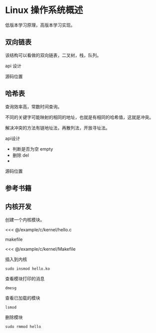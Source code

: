 # Linux 操作系统概述

低版本学习原理，高版本学习实现。

## 双向链表

该结构可以看做的双向链表，二叉树，栈，队列。

api 设计

源码位置

## 哈希表

查询效率高，常数时间查询。

不同的关键字可能映射的相同的地址，也就是有相同的哈希值，这就是冲突。

解决冲突的方法有链地址法，再散列法，开放寻址法。

api设计

- 判断是否为空 empty
- 删除 del
- 

源码位置

## 参考书籍

## 内核开发

创建一个内核模块。

<<< @/example/c/kernel/hello.c

makefile

<<< @/example/c/kernel/Makefile

插入到内核

```shell
sudo insmod hello.ko
```

查看模块打印的消息

```shell
dmesg
```

查看已加载的模块

```shell
lsmod
```

删除模块

```shell
sudo rmmod hello
```